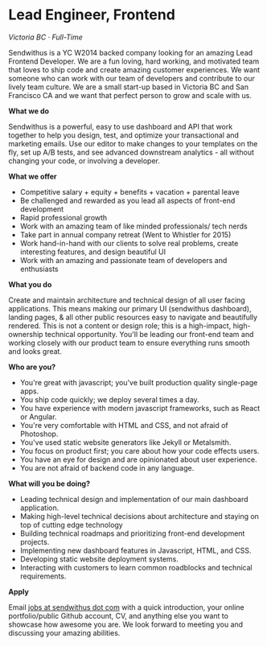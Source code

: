 ---
---

# Lead Engineer, Frontend

_Victoria BC &middot; Full-Time_

Sendwithus is a YC W2014 backed company looking for an amazing Lead Frontend Developer. We are a fun loving, hard working, and motivated team that loves to ship code and create amazing customer experiences. We want someone who can work with our team of developers and contribute to our lively team culture. We are a small start-up based in Victoria BC and San Francisco CA and we want that perfect person to grow and scale with us.

<!-- more -->

__What we do__ 

Sendwithus is a powerful, easy to use dashboard and API that work together to help you design, test, and optimize 
your transactional and marketing emails. Use our editor to make changes to your templates on the fly, set up A/B 
tests, and see advanced downstream analytics - all without changing your code, or involving a developer.


__What we offer__

* Competitive salary + equity + benefits + vacation + parental leave
* Be challenged and rewarded as you lead all aspects of front-end development
* Rapid professional growth
* Work with an amazing team of like minded professionals/ tech nerds
* Take part in annual company retreat (Went to Whistler for 2015)
* Work hand-in-hand with our clients to solve real problems, create interesting features, and design beautiful UI
* Work with an amazing and passionate team of developers and enthusiasts

__What you do__

Create and maintain architecture and technical design of all user facing applications. This means making our primary 
UI (sendwithus dashboard), landing pages, & all other public resources easy to navigate and beautifully rendered.
This is not a content or design role; this is a high-impact, high-ownership technical opportunity. You'll be leading 
our front-end team and working closely with our product team to ensure everything runs smooth and looks great.


__Who are you?__

* You're great with javascript; you've built production quality single-page apps.
* You ship code quickly; we deploy several times a day.
* You have experience with modern javascript frameworks, such as React or Angular.
* You're very comfortable with HTML and CSS, and not afraid of Photoshop.
* You've used static website generators like Jekyll or Metalsmith.
* You focus on product first; you care about how your code effects users.
* You have an eye for design and are opinionated about user experience.
* You are not afraid of backend code in any language.


__What will you be doing?__

* Leading technical design and implementation of our main dashboard application.
* Making high-level technical decisions about architecture and staying on top of cutting edge technology
* Building technical roadmaps and prioritizing front-end development projects.
* Implementing new dashboard features in Javascript, HTML, and CSS.
* Developing static website deployment systems.
* Interacting with customers to learn common roadblocks and technical requirements.




__Apply__

Email [jobs at sendwithus dot com](mailto:jobs@sendwithus.com) with a quick introduction, your online 
portfolio/public Github account, CV, and anything else you want to showcase how awesome you are. We look forward to 
meeting you and discussing your amazing abilities.

